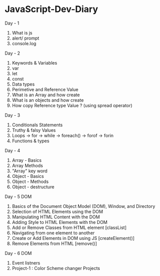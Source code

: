 # JavaScript-Dev-Diary

Day - 1 
1. What is js
2. alert/ prompt
3. console.log 

Day - 2
1. Keywords & Variables 
2. var 
3. let 
4. const 
5. Data types 
6. Perimetive and Reference Value 
7. What is an Array and how create  
8. What is an objects and how create
9. How copy Reference type Value ? (using spread operator)

Day - 3
1. Conditionals Statements 
2. Truthy & falsy Values 
3. Loops 
    -> for
    -> while
    -> foreach()
    -> forof
    -> forin
5. Functions & types

Day - 4 
1. Array - Basics
2. Array Methods
3. "Array" key word
4. Object - Basics
5. Object - Methods
6. Object - destructure

Day - 5 DOM
1. Basics of the Document Object Model (DOM), Window, and Directory
2. Selection of HTML Elements using the DOM
3. Manipulating HTML Content with the DOM
4. Adding Style to HTML Elements with the DOM
5. Add or Remove Classes from HTML element [classList] 
6. Navigating from one element to another
7. Create or Add Elements in DOM using JS [createElement()] 
8. Remove Elements from HTML [remove()] 

Day - 6 DOM 
1. Event listners
2. Project-1 : Color Scheme changer Projects



